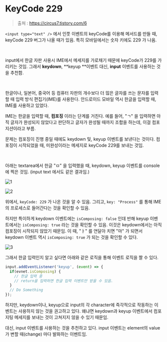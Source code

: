 # KeyCode 229

> 출처 : https://circus7.tistory.com/6

`<input type="text" />` 에서 인풋 이벤트의 keyCode를 이용해 메서드를 만들 때, keyCode 229 버그가 나올 때가 있음. 특히 모바일에서는 숫자 키에도 229 가 나옴.

<br/>

input에서 한글 자판 사용시 IME에서 메세지를 가로채기 때문에 keyCode가 229를 가리키는 것임. 그래서 **keydown**, **keyup **이벤트 대신, **input** 이벤트를 사용하는 것을 추천함.

<br/>

한글이나, 일본어, 중국어 등 컴퓨터 자판의 개수보다 더 많은 글자를 쓰는 문자를 입력할 때 입력 방식 편집기(IME)를 사용한다. 안드로이드 모바일 역시 한글을 입력할 때, IME를 사용하고 있었다.

IME는 한글을 입력할 때, **컴포징** 이라는 단계를 거친다. 예를 들어, "ㄱ" 을 입력하면 아직 글자가 완성되지 않았다고 판단하고 글자가 완성될 때까지 조합을 하는데, 이걸 컴포지션이라고 부름.

문제는 컴포징이 진행 중일 때에도 keydown 및, keyup 이벤트를 보낸다는 것이다. 컴포징이 시작되었을 때, 미완성이라는 메세지로 keyCode 229를 보내는 것임. 

<br/>

아래는 textarea에서 한글 "ㅁ" 을 입력했을 때, keydown, keyup 이벤트를 console에 찍은 것임. (input text 에서도 같은 결과임.)

![1](https://user-images.githubusercontent.com/59427983/129680878-f2f496ca-1b4c-4dbb-bbfa-b96b1e0c7193.png)

![2](https://user-images.githubusercontent.com/59427983/129680901-4205127f-7541-46b3-9615-114d58a9eccd.png)

위에서, `keyCode: 229` 가 나온 것을 알 수 있음. 그리고, `key: "Process"` 를 통해 IME의 프로세스로 들어간다는 것을 확인할 수 있음.

하지만 특이하게 keydown 이벤트에는 `isComposing: false` 인데 반해 keyup 이벤트에서는 `isComposing: true` 라는 것을 확인할 수 있음. 이것은 keydown에서는 아직 컴포징이 시작되지 않았기 때문임. 이 때, "ㅏ" 를 연달아 치면 "마" 가 되면서 keydown 이벤트 역시 `isComposing: true` 가 되는 것을 확인할 수 있다.

![3](https://user-images.githubusercontent.com/59427983/129681550-b9f51f9e-966f-4536-bf41-74580bb96bd2.png)

그래서 한글 입력인지 알고 싶다면 아래와 같은 로직을 통해 이벤트 로직을 짤 수 있다.

```js
input.addEventListener('keyup', (event) => {
  if(evnet.isComposing) {
    // 한글 입력 중
    // return을 입력하면 한글 입력 이벤트만 받을 수 있음.
  }
  // Do Something
});
```

하지만, keydown이나, keyup으로 input의 각 character에 즉각적으로 작동하는 이벤트는 사용하지 않는 것을 권고하고 있다. 왜냐면 keydown과 keyup 이벤트에서 컴포지팅 메세지를 보내는 것이 고쳐지지 않을 수 있기 때문임.

대신, input 이벤트를 사용하는 것을 추천하고 있다. input 이벤트는 element의 value가 변할 때(change) 마다 발화하는 이벤트임.